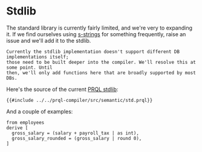 # Stdlib

The standard library is currently fairly limited, and we're very to expanding
it. If we find ourselves using [s-strings](./language-features/s-strings.md) for
something frequently, raise an issue and we'll add it to the stdlib.

```admonish note
Currently the stdlib implementation doesn't support different DB implementations itself;
those need to be built deeper into the compiler. We'll resolve this at some point. Until
then, we'll only add functions here that are broadly supported by most DBs.
```

Here's the source of the current [PRQL
stdlib](https://github.com/PRQL/prql/blob/main/prql-compiler/src/semantic/stdlib.prql):

```prql_no_test
{{#include ../../prql-compiler/src/semantic/std.prql}}
```

And a couple of examples:

```prql
from employees
derive [
  gross_salary = (salary + payroll_tax | as int),
  gross_salary_rounded = (gross_salary | round 0),
]
```
